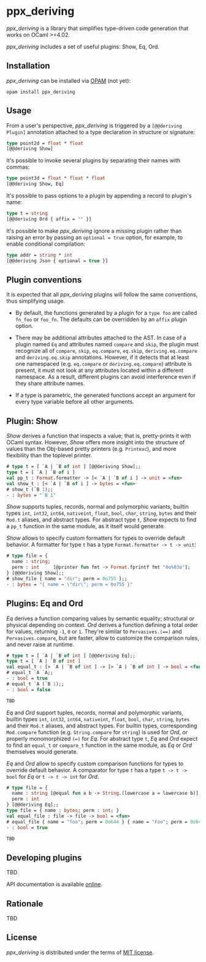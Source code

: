 ppx_deriving
============

_ppx_deriving_ is a library that simplifies type-driven code generation that works on OCaml >=4.02.

_ppx_deriving_ includes a set of useful plugins: Show, Eq, Ord.

Installation
------------

_ppx_deriving_ can be installed via [OPAM](http://opam.ocaml.org) (not yet):

    opam install ppx_deriving

Usage
-----

From a user's perspective, _ppx_deriving_ is triggered by a `[@@deriving Plugin]` annotation attached to a type declaration in structure or signature:

``` ocaml
type point2d = float * float
[@@deriving Show]
```

It's possible to invoke several plugins by separating their names with commas:

``` ocaml
type point3d = float * float * float
[@@deriving Show, Eq]
```

It's possible to pass options to a plugin by appending a record to plugin's name:

``` ocaml
type t = string
[@@deriving Ord { affix = "" }]
```

It's possible to make _ppx_deriving_ ignore a missing plugin rather than raising an error by passing an `optional = true` option, for example, to enable conditional compilation:

``` ocaml
type addr = string * int
[@@deriving Json { optional = true }]
```

Plugin conventions
------------------

It is expected that all _ppx_deriving_ plugins will follow the same conventions, thus simplifying usage.

  * By default, the functions generated by a plugin for a `type foo` are called `fn_foo` or `foo_fn`. The defaults can be overridden by an `affix` plugin option.

  * There may be additional attributes attached to the AST. In case of a plugin named `Eq` and attributes named `compare` and `skip`, the plugin must recognize all of `compare`, `skip`, `eq.compare`, `eq.skip`, `deriving.eq.compare` and `deriving.eq.skip` annotations. However, if it detects that at least one namespaced (e.g. `eq.compare` or `deriving.eq.compare`) attribute is present, it must not look at any attributes located within a different namespace. As a result, different plugins can avoid interference even if they share attribute names.

  * If a type is parametric, the generated functions accept an argument for every type variable before all other arguments.

Plugin: Show
------------

_Show_ derives a function that inspects a value; that is, pretty-prints it with OCaml syntax. However, _Show_ offers more insight into the structure of values than the Obj-based pretty printers (e.g. `Printexc`), and more flexibility than the toplevel printer.

``` ocaml
# type t = [ `A | `B of int ] [@@deriving Show];;
type t = [ `A | `B of i ]
val pp_t : Format.formatter -> [< `A | `B of i ] -> unit = <fun>
val show_t : [< `A | `B of i ] -> bytes = <fun>
# show_t (`B 1);;
- : bytes = "`B 1"
```

_Show_ supports tuples, records, normal and polymorphic variants, builtin types `int`, `int32`, `int64`, `nativeint`, `float`, `bool`, `char`, `string`, `bytes` and their `Mod.t` aliases, and abstract types. For abstract type `t`, _Show_ expects to find a `pp_t` function in the same module, as it itself would generate.

_Show_ allows to specify custom formatters for types to override default behavior. A formatter for type `t` has a type `Format.formatter -> t -> unit`:

``` ocaml
# type file = {
  name : string;
  perm : int     [@printer fun fmt -> Format.fprintf fmt "0o%03o"];
} [@@deriving Show];;
# show_file { name = "dir"; perm = 0o755 };;
- : bytes = "{ name = \"dir\"; perm = 0o755 }"
```

Plugins: Eq and Ord
-------------------

_Eq_ derives a function comparing values by semantic equality; structural or physical depending on context. _Ord_ derives a function defining a total order for values, returning `-1`, `0` or `1`. They're similar to `Pervasives.(==)` and `Pervasives.compare`, but are faster, allow to customize the comparison rules, and never raise at runtime.

``` ocaml
# type t = [ `A | `B of int ] [@@deriving Eq];;
type t = [ `A | `B of int ]
val equal_t : [> `A | `B of int ] -> [> `A | `B of int ] -> bool = <fun>
# equal_t `A `A;;
- : bool = true
# equal_t `A (`B 1);;
- : bool = false

TBD
```

_Eq_ and _Ord_ support tuples, records, normal and polymorphic variants, builtin types `int`, `int32`, `int64`, `nativeint`, `float`, `bool`, `char`, `string`, `bytes` and their `Mod.t` aliases, and abstract types. For builtin types, corresponding `Mod.compare` function (e.g. `String.compare` for `string`) is used for _Ord_, or properly monomorphized `(=)` for _Eq_. For abstract type `t`, _Eq_ and _Ord_ expect to find an `equal_t` or `compare_t` function in the same module, as _Eq_ or _Ord_ themselves would generate.

_Eq_ and _Ord_ allow to specify custom comparison functions for types to override default behavior. A comparator for type `t` has a type `t -> t -> bool` for _Eq_ or `t -> t -> int` for _Ord_.

``` ocaml
# type file = {
  name : string [@equal fun a b -> String.(lowercase a = lowercase b)];
  perm : int
} [@@deriving Eq];;
type file = { name : bytes; perm : int; }
val equal_file : file -> file -> bool = <fun>
# equal_file { name = "foo"; perm = 0o644 } { name = "Foo"; perm = 0o644 };;
- : bool = true

TBD
```

Developing plugins
------------------

TBD

API documentation is available [online](http://whitequark.github.io/ppx_deriving/).

Rationale
---------

TBD

License
-------

_ppx_deriving_ is distributed under the terms of [MIT license](LICENSE.txt).
